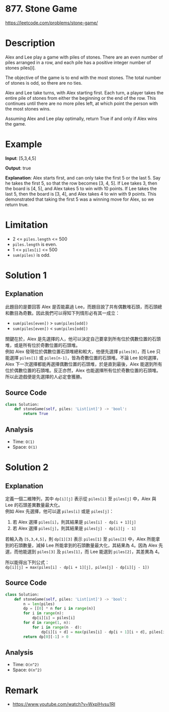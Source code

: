 # 877. Stone Game
https://leetcode.com/problems/stone-game/

# Description
Alex and Lee play a game with piles of stones.  There are an even number of piles arranged in a row, and each pile has a positive integer number of stones piles[i].

The objective of the game is to end with the most stones.  The total number of stones is odd, so there are no ties.

Alex and Lee take turns, with Alex starting first.  Each turn, a player takes the entire pile of stones from either the beginning or the end of the row.  This continues until there are no more piles left, at which point the person with the most stones wins.

Assuming Alex and Lee play optimally, return True if and only if Alex wins the game.

 
# Example

**Input**: [5,3,4,5]

**Output**: true

**Explanation**: 
Alex starts first, and can only take the first 5 or the last 5.
Say he takes the first 5, so that the row becomes [3, 4, 5].
If Lee takes 3, then the board is [4, 5], and Alex takes 5 to win with 10 points.
If Lee takes the last 5, then the board is [3, 4], and Alex takes 4 to win with 9 points.
This demonstrated that taking the first 5 was a winning move for Alex, so we return true.
 
# Limitation
- 2 <= `piles.length` <= 500
- `piles.length` is even.
- 1 <= `piles[i]` <= 500
- `sum(piles)` is odd.

# Solution 1
## Explanation
此題目的是要回答 Alex 是否能贏過 Lee，而題目說了共有偶數堆石頭，而石頭總和數目為奇數。因此我們可以得知下列情形必有其一成立：
- `sum(piles[even])` > `sum(piles[odd])`
- `sum(piles[even])` < `sum(piles[odd])`

關鍵在於，Alex 是先選擇的人，他可以決定自己要拿到所有位於偶數位置的石頭堆，或是所有位於奇數位置的石頭堆。  
例如 Alex 發現位於偶數位置石頭堆總和較大，他便先選擇 `piles[0]`，而 Lee 只能選擇 `piles[1]` 或 `piles[n-1]`，皆為奇數位置的石頭堆。不論 Lee 如何選擇，Alex 下一次選擇都能再選擇偶數位置的石頭堆，於是直到最後，Alex 能選到所有位於偶數位置的石頭堆。反正亦然，Alex 也能選擇所有位於奇數位置的石頭堆。  
所以此遊戲便是先選擇的人必定會獲勝。  

## Source Code
```python
class Solution:
    def stoneGame(self, piles: 'List[int]') -> 'bool':
        return True
```

## Analysis
- Time: `O(1)`
- Space: `O(1)`

# Solution 2
## Explanation
定義一個二維陣列，其中 `dp[i][j]` 表示從 `piles[i]` 至 `piles[j]` 中，Alex 與 Lee 的石頭差異數量最大化。  
例如 Alex 先選擇，他可以選 `piles[i]` 或是 `piles[j]`：  
1. 若 Alex 選擇 `piles[i]`，則其結果是 `piles[i] - dp[i + 1][j]`
2. 若 Alex 選擇 `piles[j]`，則其結果是 `piles[j] - dp[i][j - 1]`

若輸入為 `[5,3,4,5]`，則 `dp[1][3]` 表示 `piles[1]` 至 `piles[3]` 中，Alex 所能拿到的石頭數量，減掉 Lee 所能拿到的石頭數量最大化，其結果為 4。因為 Alex 先選，而他能選到 `piles[3]` 及 `piles[1]`，而 Lee 能選到 `piles[2]`，其差異為 4。  

所以能得出下列公式：  
`dp[i][j] = max(piles[i] - dp[i + 1][j], piles[j] - dp[i][j - 1])`


## Source Code
```python
class Solution:
    def stoneGame(self, piles: 'List[int]') -> 'bool':
        n = len(piles)
        dp = [[0] * n for i in range(n)]
        for i in range(n):
            dp[i][i] = piles[i]
        for d in range(1, n):
            for i in range(n - d):
                dp[i][i + d] = max(piles[i] - dp[i + 1][i + d], piles[i + d] - dp[i][i + d -1])
        return dp[0][-1] > 0
```

## Analysis
- Time: `O(n^2)`
- Space: `O(n^2)`

# Remark
- https://www.youtube.com/watch?v=WxpIHvsu1RI